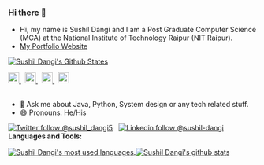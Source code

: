 ### Hi there 👋

- Hi, my name is Sushil Dangi and I am a Post Graduate Computer Science (MCA) at the National Institute of Technology Raipur (NIT Raipur).
- [My Portfolio Website](https://www.sushildangi.com)

[![Sushil Dangi's Github States](https://github-readme-stats.vercel.app/api?username=sushildangi&show_icons=true&theme=dracula)](https://github.com/sushildangi/github-readme-stats)

<a href="https://twitter.com/sushil_dangi5">
  <img alt="Sushil Dangi's Twitter" width="22px" src="https://cdn.jsdelivr.net/npm/simple-icons@v3/icons/twitter.svg" />
</a> &nbsp;
<a href="https://www.linkedin.com/in/sushil-dangi/">
  <img alt="Sushil Dangi's Linkdein" width="22px" src="https://cdn.jsdelivr.net/npm/simple-icons@v3/icons/linkedin.svg" />
</a> &nbsp;
<a href="https://www.facebook.com/sushildangi9835">
  <img alt="Sushil Dangi's Facebook" width="22px" src="https://cdn.jsdelivr.net/npm/simple-icons@v3/icons/facebook.svg" />
</a>  &nbsp;
<a href="https://www.instagram.com/smiley_s_d/">
  <img alt="Sushil Dangi's Instagram" width="22px" src="https://cdn.jsdelivr.net/npm/simple-icons@v3/icons/instagram.svg" />
</a>
<br/>
<br/>

- 💬 Ask me about Java, Python, System design or any tech related stuff.
- 😄 Pronouns: He/His

[![Twitter follow @sushil_dangi5](https://img.shields.io/twitter/follow/sushil_dangi5?style=social)](https://twitter.com/sushil_dangi5) &nbsp;
[![Linkedin follow @sushil-dangi](https://img.shields.io/badge/sushil-dangi-blue?style=flat-square&logo=Linkedin&logoColor=white&link=https://www.linkedin.com/in/sushil-dangi/)](https://www.linkedin.com/in/sushil-dangi/) &nbsp;
<br/>
**Languages and Tools:**  

<a href="https://github.com/sushildangi">
  <img align="center" src="https://github-readme-stats.vercel.app/api/top-langs/?username=sushildangi&theme=light&count_private=true&layout=compact" alt="Sushil Dangi's most used languages" />
</a>
<a href="https://github.com/sushildangi">
 <img align="center" src="https://github-readme-stats.vercel.app/api?username=sushildangi&show_icons=true&theme=light&line_height=27&include_all_commits=true&count_private=true&hide=issues,prs,contribs" alt="Sushil Dangi's github stats"/>
</a>
<!--
**sushildangi/sushildangi** is a ✨ _special_ ✨ repository because its `README.md` (this file) appears on your GitHub profile.
-->
